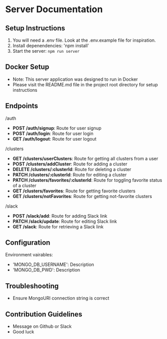 # Server Documentation

## Setup Instructions

1. You will need a .env file. Look at the .env.example file for inspiration. 
2. Install depenendencies: 'npm install'
3. Start the server: `npm run server`

## Docker Setup

- Note: This server application was designed to run in Docker
- Please visit the README.md file in the project root directory for setup instructions

## Endpoints

/auth
- **POST /auth/signup**: Route for user signup
- **POST /auth/login**: Route for user login
- **GET /auth/logout**: Route for user logout

/clusters
- **GET /clusters/userClusters**: Route for getting all clusters from a user
- **POST /clusters/addCluster**: Route for adding a cluster
- **DELETE /clusters/:clusterId**: Route for deleting a cluster
- **PATCH /clusters/:clusterId**: Route for editing a cluster
- **PATCH /clusters/favorites/:clusterId**: Route for toggling favorite status of a cluster
- **GET /clusters/favorites**: Route for getting favorite clusters
- **GET /clusters/notFavorites**: Route for getting not-favorite clusters

/slack
- **POST /slack/add**: Route for adding Slack link
- **PATCH /slack/update**: Route for editing Slack link
- **GET /slack**: Route for retrieving a Slack link



## Configuration

Environment vairables: 
- 'MONGO_DB_USERNAME': Description
- 'MONGO_DB_PWD': Description

## Troubleshooting

- Ensure MongoURI connection string is correct

## Contribution Guidelines

- Message on Github or Slack
- Good luck